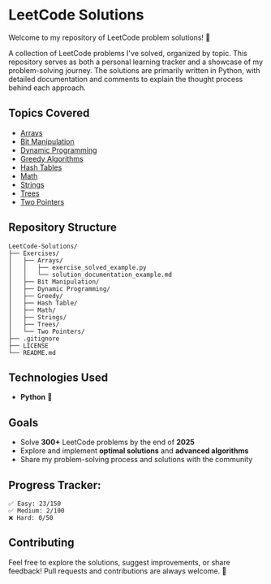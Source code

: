 # LeetCode Solutions

Welcome to my repository of LeetCode problem solutions! 🚀

A collection of LeetCode problems I've solved, organized by topic. This repository serves as both a personal learning tracker and a showcase of my problem-solving journey. The solutions are primarily written in Python, with detailed documentation and comments to explain the thought process behind each approach.

## Topics Covered

- [Arrays ](./Exercises/Arrays/)
- [Bit Manipulation](./Exercises/Bit%20Manipulation/)
- [Dynamic Programming](./Exercises/Dynamic%20Programming/)
- [Greedy Algorithms](./Exercises/Greedy/)
- [Hash Tables](./Exercises/Hash%20Table/)
- [Math](./Exercises/Math/)
- [Strings](./Exercises/Strings/)
- [Trees](./Exercises/Trees/)
- [Two Pointers](./Exercises/Two%20Pointers/)

## Repository Structure

```
LeetCode-Solutions/
├── Exercises/
│   ├── Arrays/
│   │   ├── exercise_solved_example.py
│   │   └── solution_documentation_example.md
│   ├── Bit Manipulation/
│   ├── Dynamic Programming/
│   ├── Greedy/
│   ├── Hash Table/
│   ├── Math/
│   ├── Strings/
│   ├── Trees/
│   └── Two Pointers/
├── .gitignore
├── LICENSE
└── README.md
```

## Technologies Used

- **Python** 🐍

## Goals

- Solve **300+** LeetCode problems by the end of **2025**
- Explore and implement **optimal solutions** and **advanced algorithms**
- Share my problem-solving process and solutions with the community

## Progress Tracker:

```
✅ Easy: 23/150
✅ Medium: 2/100
❌ Hard: 0/50
```

## Contributing

Feel free to explore the solutions, suggest improvements, or share feedback! Pull requests and contributions are always welcome. 🙌
